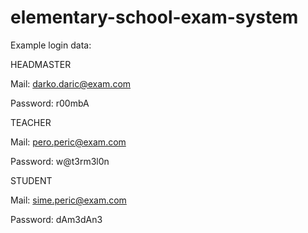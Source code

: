 # elementary-school-exam-system

Example login data: 

HEADMASTER

Mail: darko.daric@exam.com

Password: r00mbA


TEACHER

Mail: pero.peric@exam.com

Password: w@t3rm3l0n


STUDENT

Mail: sime.peric@exam.com

Password: dAm3dAn3

